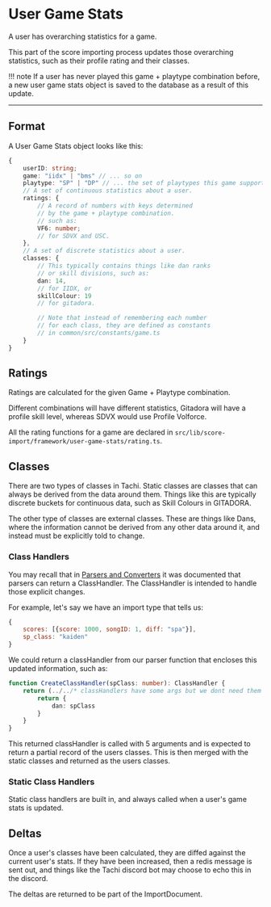 # User Game Stats

A user has overarching statistics for a game.

This part of the score importing process updates those
overarching statistics, such as their profile rating
and their classes.

!!! note
	If a user has never played this game + playtype
	combination before, a new user game stats
	object is saved to the database as a result
	of this update.

*****

## Format

A User Game Stats object looks like this:
```ts
{
	userID: string;
	game: "iidx" | "bms" // ... so on
	playtype: "SP" | "DP" // ... the set of playtypes this game supports.
	// A set of continuous statistics about a user.
	ratings: {
		// A record of numbers with keys determined
		// by the game + playtype combination.
		// such as:
		VF6: number;
		// for SDVX and USC.
	},
	// A set of discrete statistics about a user.
	classes: {
		// This typically contains things like dan ranks
		// or skill divisions, such as:
		dan: 14,
		// for IIDX, or
		skillColour: 19
		// for gitadora.

		// Note that instead of remembering each number
		// for each class, they are defined as constants
		// in common/src/constants/game.ts
	}
}
```

## Ratings

Ratings are calculated for the given Game + Playtype combination.

Different combinations will have different statistics,
Gitadora will have a profile skill level, whereas SDVX
would use Profile Volforce.

All the rating functions for a game are declared
in `src/lib/score-import/framework/user-game-stats/rating.ts`.

## Classes

There are two types of classes in Tachi. Static classes
are classes that can always be derived from the data around
them. Things like this are typically discrete buckets
for continuous data, such as Skill Colours in GITADORA.

The other type of classes are external classes. These
are things like Dans, where the information cannot be
derived from any other data around it, and instead must
be explicitly told to change.

### Class Handlers

You may recall that in [Parsers and Converters](./parse-conv.md) it was documented that parsers can return a
ClassHandler. The ClassHandler is intended to handle those
explicit changes.

For example, let's say we have an import type that tells us:
```js
{
	scores: [{score: 1000, songID: 1, diff: "spa"}],
	sp_class: "kaiden"
}
```

We could return a classHandler from our parser function
that encloses this updated information, such as:
```ts
function CreateClassHandler(spClass: number): ClassHandler {
	return (../../* classHandlers have some args but we dont need them for this example */) => {
		return {
			dan: spClass
		}
	}
}
```

This returned classHandler is called with 5 arguments
and is expected to return a partial record of the users
classes. This is then merged with the static classes
and returned as the users classes.

### Static Class Handlers

Static class handlers are built in, and always called
when a user's game stats is updated.

## Deltas

Once a user's classes have been calculated, they are diffed
against the current user's stats. If they have been
increased, then a redis message is sent out, and things
like the Tachi discord bot may choose to echo this
in the discord.

The deltas are returned to be part of the ImportDocument.